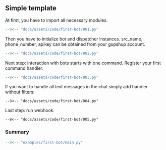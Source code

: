 ## Simple template
At first, you have to import all necessary modules.

```python
--8<-- "docs/assets/code/first-bot/001.py"
```

Then you have to initialize bot and dispatcher instances.
src_name, phone_number, apikey can be obtained from your gupshup account.

```python
--8<-- "docs/assets/code/first-bot/002.py"
```


Next step: interaction with bots starts with one command.
Register your first command handler:

```python
--8<-- "docs/assets/code/first-bot/003.py"
```

If you want to handle all text messages in the chat simply 
add handler without filters:

```python3
--8<-- "docs/assets/code/first-bot/004.py"
```

Last step: run webhook.

```python3
--8<-- "docs/assets/code/first-bot/005.py"
```

### Summary

```python
--8<-- "examples/first-bot/main.py"
```
